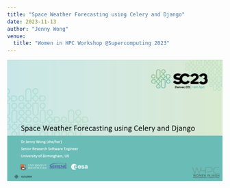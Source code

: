 ```yaml
---
title: "Space Weather Forecasting using Celery and Django"
date: 2023-11-13
author: "Jenny Wong"
venue:
  title: "Women in HPC Workshop @Supercomputing 2023"
---
```


[![Click here](./thumbnail.png)](./whpc.pdf)